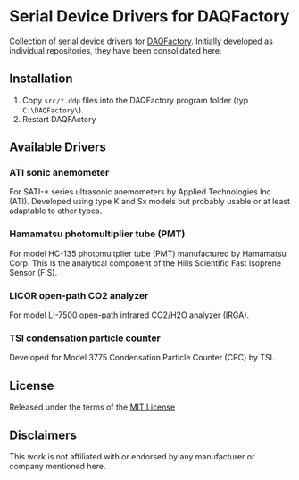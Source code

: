 # Serial Device Drivers for DAQFactory

Collection of serial device drivers for [DAQFactory](http://www.azeotech.com/).
Initially developed as individual repositories, they have been consolidated
here.

## Installation

1. Copy `src/*.ddp` files into the DAQFactory program folder (typ `C:\DAQFactory\`).
2. Restart DAQFActory


## Available Drivers

### ATI sonic anemometer

For SATI-* series ultrasonic anemometers by Applied Technologies Inc (ATI).
Developed using type K and Sx models but probably usable or at least adaptable
to other types. 


### Hamamatsu photomultiplier tube (PMT)

For model HC-135 photomultplier tube (PMT) manufactured by Hamamatsu Corp. This
is the analytical component of the Hills Scientific Fast Isoprene Sensor (FIS).


### LICOR open-path CO2 analyzer

For model LI-7500 open-path infrared CO2/H2O analyzer (IRGA).


### TSI condensation particle counter

Developed for Model 3775 Condensation Particle Counter (CPC) by TSI.



## License

Released under the terms of the [MIT License](LICENSE)

## Disclaimers

This work is not affiliated with or endorsed by any manufacturer or company
mentioned here. 

